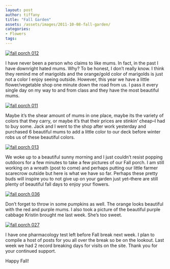 ```yaml
---
layout: post
author: tiffany
title: "Fall Garden"
assets: /assets/images/2011-10-08-fall-garden/
categories: 
- Flowers
tags: 
---
```


[![](jekyll_uploads/2011/10/fall-porch-012-575x381.jpg "fall porch 012")](http://www.sweetpeonies.com/2011/10/fall-garden/fall-porch-012/)

I have never been a person who claims to like mums. In fact, in the past I have downright hated mums. Why? To be honest, I don’t really know. I think they remind me of marigolds and the orange/gold color of marigolds is just not a color I enjoy seeing outside. However, this year we have a little flower/vegetable shop one minute down the road from us. I pass it every single day on my way to and from class and they have the most beautiful mums.

[![](jekyll_uploads/2011/10/fall-porch-011-575x381.jpg "fall porch 011")](http://www.sweetpeonies.com/2011/10/fall-garden/fall-porch-011/)

Maybe it’s the shear amount of mums in one place, maybe its the variety of colors that they carry, or maybe it’s that their prices are stinkin’ cheap–I had to buy some. Jack and I went to the shop after work yesterday and purchased 6 beautiful mums to add a little color to our deck before winter robs us of these beautiful colors.

[![](jekyll_uploads/2011/10/fall-porch-013-575x381.jpg "fall porch 013")](http://www.sweetpeonies.com/2011/10/fall-garden/fall-porch-013/)

We woke up to a beautiful sunny morning and I just couldn’t resist popping outdoors for a few minutes to take a few pictures of our Fall porch. I am still working on a wreath (post to come) and perhaps putting our little farmer scarecrow outside but here is what we have so far. Perhaps these pretty buds will inspire you to not give up on your garden just yet–there are still plenty of beautiful fall days to enjoy your flowers.

[![](jekyll_uploads/2011/10/fall-porch-036-575x381.jpg "fall porch 036")](http://www.sweetpeonies.com/2011/10/fall-garden/fall-porch-036/)

Don’t forget to throw in some pumpkins as well. The orange looks beautiful with the red and purple mums. I also took a picture of the beautiful purple cabbage Kristin brought me last week. She’s too sweet.

[![](jekyll_uploads/2011/10/fall-porch-027-575x381.jpg "fall porch 027")](http://www.sweetpeonies.com/2011/10/fall-garden/fall-porch-027/)

I have one pharmacology test left before Fall break next week. I plan to compile a host of posts for you all over the break so be on the lookout. Last week we had 2 record breaking days for visits on the site. Thank you for your continued support.

Happy Fall!